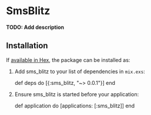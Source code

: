 # SmsBlitz

**TODO: Add description**

## Installation

If [available in Hex](https://hex.pm/docs/publish), the package can be installed as:

  1. Add sms_blitz to your list of dependencies in `mix.exs`:

        def deps do
          [{:sms_blitz, "~> 0.0.1"}]
        end

  2. Ensure sms_blitz is started before your application:

        def application do
          [applications: [:sms_blitz]]
        end

